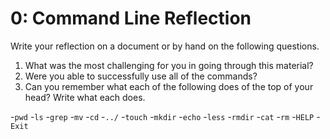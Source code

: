 # 0: Command Line Reflection

Write your reflection on a document or by hand on the following questions.

1. What was the most challenging for you in going through this material?
2. Were you able to successfully use all of the commands?
3. Can you remember what each of the following does of the top of your head? Write what each does.

-`pwd`
-`ls`
-`grep`
-`mv`
-`cd`
-`../`
-`touch`
-`mkdir`
-`echo`
-`less`
-`rmdir`
-`cat`
-`rm`
-`HELP`
-`Exit`